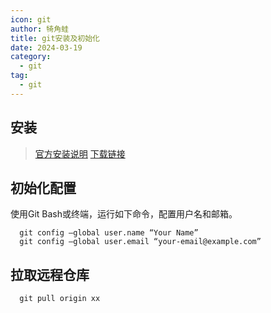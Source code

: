 ```yaml
---
icon: git
author: 犄角蛙
title: git安装及初始化
date: 2024-03-19
category:
  - git
tag:
  - git
---
```


## 安装

> [官方安装说明](https://git-scm.com/book/zh/v2/%E8%B5%B7%E6%AD%A5-%E5%AE%89%E8%A3%85-Git)
> [下载链接](https://git-scm.com/downloads)

## 初始化配置

使用Git Bash或终端，运行如下命令，配置用户名和邮箱。

```shell
  git config –global user.name “Your Name”
  git config –global user.email “your-email@example.com”
```

## 拉取远程仓库

```shell
  git pull origin xx
```
